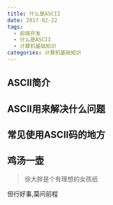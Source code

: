 ```yaml
---
title: 什么是ASCII
date: 2017-02-22
tags:
  - 前端开发
  - 什么是ASCII
  - 计算机基础知识
categories: 计算机基础知识
---
```


## ASCII简介

## ASCII用来解决什么问题

## 常见使用ASCII码的地方




## 鸡汤一壶

> 徐大胖是个有理想的女孩纸

但行好事,莫问前程